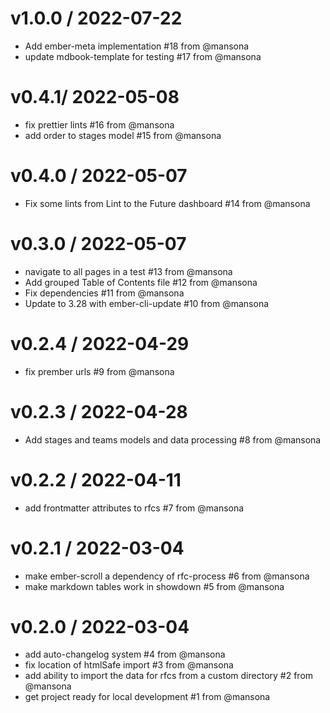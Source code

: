 v1.0.0 / 2022-07-22
==================
* Add ember-meta implementation #18 from @mansona
* update mdbook-template for testing #17 from @mansona

v0.4.1/ 2022-05-08
==================
* fix prettier lints #16 from @mansona
* add order to stages model #15 from @mansona

v0.4.0 / 2022-05-07
==================
* Fix some lints from Lint to the Future dashboard #14 from @mansona

v0.3.0 / 2022-05-07
==================
* navigate to all pages in a test #13 from @mansona
* Add grouped Table of Contents file #12 from @mansona
* Fix dependencies #11 from @mansona
* Update to 3.28 with ember-cli-update #10 from @mansona

v0.2.4 / 2022-04-29
==================
* fix prember urls #9 from @mansona

v0.2.3 / 2022-04-28
==================
* Add stages and teams models and data processing #8 from @mansona

v0.2.2 / 2022-04-11
==================
* add frontmatter attributes to rfcs #7 from @mansona

v0.2.1 / 2022-03-04
==================
* make ember-scroll a dependency of rfc-process #6 from @mansona
* make markdown tables work in showdown #5 from @mansona

v0.2.0 / 2022-03-04
==================
* add auto-changelog system #4 from @mansona
* fix location of htmlSafe import #3 from @mansona
* add ability to import the data for rfcs from a custom directory #2 from @mansona
* get project ready for local development #1 from @mansona
